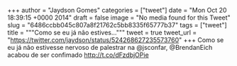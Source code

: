 
+++
author = "Jaydson Gomes"
categories = ["tweet"]
date = "Mon Oct 20 18:39:15 +0000 2014"
draft = false
image = "No media found for this Tweet"
slug = "6486ccbb045c807a8f21762c5bb8335f65777b37"
tags = ["tweet"]
title = """Como se eu já não estives..."""
tweet = true
tweet_url = "https://twitter.com/jaydson/status/524268627235573760"
+++
Como se eu já não estivesse nervoso de palestrar na @jsconfar, @BrendanEich acabou de ser confimado http://t.co/dFzdbjOPie
